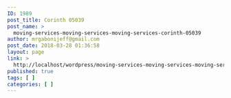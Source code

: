 ```yaml
---
ID: 1989
post_title: Corinth 05039
post_name: >
  moving-services-moving-services-moving-services-corinth-05039
author: mrgabonijeff@gmail.com
post_date: 2018-03-28 01:36:58
layout: page
link: >
  http://localhost/wordpress/moving-services-moving-services-moving-services-corinth-05039/
published: true
tags: [ ]
categories: [ ]
---
```

